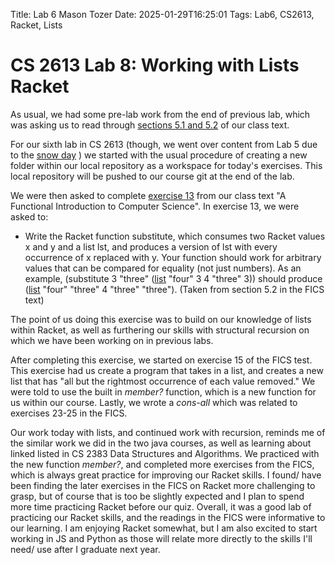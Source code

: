 Title: Lab 6 Mason Tozer
    Date: 2025-01-29T16:25:01
    Tags: Lab6, CS2613, Racket, Lists
# CS 2613 Lab 8: Working with Lists Racket
As usual, we had some pre-lab work from the end of previous lab, which was asking us to read through [sections 5.1 and 5.2](https://www.cs.unb.ca/~bremner/teaching/cs2613/books/FICS/Lists.html) of our class text. 

For our sixth lab in CS 2613 (though, we went over content from Lab 5 due to the [snow day](https://weatherspark.com/h/d/27856/2025/1/20/Historical-Weather-on-Monday-January-20-2025-in-Fredericton-New-Brunswick-Canada#metar-05-16) ) we started with the usual procedure of creating a new folder within our local repository as a workspace for today's exercises. This local repository will be pushed to our course git at the end of the lab.

We were then asked to complete [exercise 13](https://www.cs.unb.ca/~bremner/teaching/cs2613/books/FICS/Lists.html) from our class text "A Functional Introduction to Computer Science". In exercise 13, we were asked to:
- Write the Racket function substitute, which consumes two Racket values x and y and a list lst, and produces a version of lst with every occurrence of x replaced with y. Your function should work for arbitrary values that can be compared for equality (not just numbers). As an example, (substitute 3 "three" ([list](http://docs.racket-lang.org/htdp-langs/beginner-abbr.html#%28def._htdp-beginner-abbr._%28%28lib._lang%2Fhtdp-beginner-abbr..rkt%29._list%29%29) "four" 3 4 "three" 3)) should produce ([list](http://docs.racket-lang.org/htdp-langs/beginner-abbr.html#%28def._htdp-beginner-abbr._%28%28lib._lang%2Fhtdp-beginner-abbr..rkt%29._list%29%29) "four" "three" 4 "three" "three"). (Taken from section 5.2 in the FICS text)

The point of us doing this exercise was to build on our knowledge of lists within Racket, as well as furthering our skills with structural recursion on which we have been working on in previous labs. 

After completing this exercise, we started on exercise 15 of the FICS test. This exercise had us create a program that takes in a list, and creates a new list that has "all but the rightmost occurrence of each value removed." We were told to use the built in *member?* function, which is a new function for us within our course. Lastly, we wrote a *cons-all* which was related to exercises 23-25 in the FICS.

Our work today with lists, and continued work with recursion, reminds me of the similar work we did in the two java courses, as well as learning about linked listed in CS 2383 Data Structures and Algorithms. We practiced with the new function *member?*, and completed more exercises from the FICS, which is always great practice for improving our Racket skills. I found/ have been finding the later exercises in the FICS on Racket more challenging to grasp, but of course that is too be slightly expected and I plan to spend more time practicing Racket before our quiz. Overall, it was a good lab of practicing our Racket skills, and the readings in the FICS were informative to our learning.  I am enjoying Racket somewhat, but I am also excited to start working in JS and Python as those will relate more directly to the skills I'll need/ use after I graduate next year.


<!-- more -->
